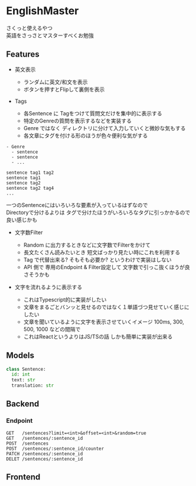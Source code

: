# EnglishMaster

さくっと使えるやつ<br>
英語をさっさとマスターすべくお勉強<br>


## Features

- 英文表示
  - ランダムに英文/和文を表示
  - ボタンを押すとFlipして裏側を表示

- Tags
  - 各Sentence に Tagをつけて質問文だけを集中的に表示する
  - 特定のGenreの質問を表示するなどを実装する
  - Genre ではなく ディレクトリに分けて入力していくと微妙な気もする
  - 各文章にタグを付ける形のほうが色々便利な気がする


```
- Genre
  - sentence
  - sentence
  - ...
```


```
sentence tag1 tag2
sentence tag1
sentence tag2
sentence tag2 tag4
...
```

一つのSentenceにはいろいろな要素が入っているはずなので<br>
Directoryで分けるよりは タグで分けたほうがいろいろなタグに引っかかるので良い感じかも<br>

- 文字数Filter
  - Random に出力するときなどに文字数でFilterをかけて
  - 長文たくさん読みたいとき 短文ばっかり見たい時にこれを利用する
  - Tag で代替出来る? そもそも必要か? というわけで実装はしない
  - API 側で 専用のEndpoint & Filter設定して 文字数で引っこ抜くほうが良さそうかも

- 文字を流れるように表示する
  - これはTypescript的に実装がしたい
  - 文章をまるごとバンッと見せるのではなく１単語づつ見せていく感じにしたい
  - 文章を聞いているように文字を表示させていくイメージ 100ms, 300, 500, 1000 などの間隔で
  - これはReactというよりはJS/TSの話 しかも簡単に実装が出来る


## Models

```python
class Sentence:
  id: int
  text: str
  translation: str
```


## Backend


### Endpoint

```
GET   /sentences?limit=<int>&offset=<int>&random=true
GET   /sentences/:sentence_id
POST  /sentences
POST  /sentences/:sentence_id/counter
PATCH /sentences/:sentence_id
DELET /sentences/:sentence_id
```


## Frontend
